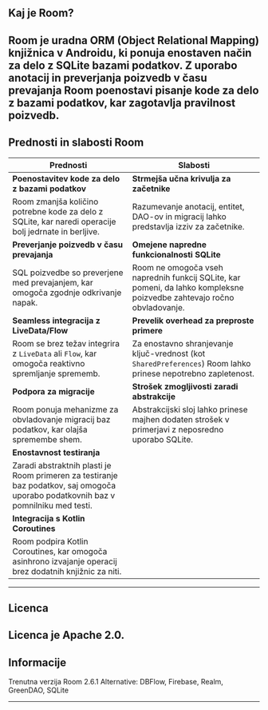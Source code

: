 ## Kaj je Room?

**Room** je uradna **ORM (Object Relational Mapping)** knjižnica v Androidu, ki ponuja enostaven način za delo z SQLite bazami podatkov. Z uporabo anotacij in preverjanja poizvedb v času prevajanja Room poenostavi pisanje kode za delo z bazami podatkov, kar zagotavlja pravilnost poizvedb.
---

## Prednosti in slabosti Room

| **Prednosti**                                            | **Slabosti**                                           |
|----------------------------------------------------------|--------------------------------------------------------|
| **Poenostavitev kode za delo z bazami podatkov**         | **Strmejša učna krivulja za začetnike**                 |
| Room zmanjša količino potrebne kode za delo z SQLite, kar naredi operacije bolj jedrnate in berljive. | Razumevanje anotacij, entitet, DAO-ov in migracij lahko predstavlja izziv za začetnike. |
| **Preverjanje poizvedb v času prevajanja**               | **Omejene napredne funkcionalnosti SQLite**             |
| SQL poizvedbe so preverjene med prevajanjem, kar omogoča zgodnje odkrivanje napak. | Room ne omogoča vseh naprednih funkcij SQLite, kar pomeni, da lahko kompleksne poizvedbe zahtevajo ročno obvladovanje. |
| **Seamless integracija z LiveData/Flow**                 | **Prevelik overhead za preproste primere**              |
| Room se brez težav integrira z `LiveData` ali `Flow`, kar omogoča reaktivno spremljanje sprememb. | Za enostavno shranjevanje ključ-vrednost (kot `SharedPreferences`) Room lahko prinese nepotrebno zapletenost. |
| **Podpora za migracije**                                 | **Strošek zmogljivosti zaradi abstrakcije**             |
| Room ponuja mehanizme za obvladovanje migracij baz podatkov, kar olajša spremembe shem. | Abstrakcijski sloj lahko prinese majhen dodaten strošek v primerjavi z neposredno uporabo SQLite. |
| **Enostavnost testiranja**                               |                                                        |
| Zaradi abstraktnih plasti je Room primeren za testiranje baz podatkov, saj omogoča uporabo podatkovnih baz v pomnilniku med testi. |                                                        |
| **Integracija s Kotlin Coroutines**                      |                                                        |
| Room podpira Kotlin Coroutines, kar omogoča asinhrono izvajanje operacij brez dodatnih knjižnic za niti. |                                                        |

---

## Licenca
Licenca je Apache 2.0.
---

## Informacije
Trenutna verzija Room 2.6.1
Alternative: DBFlow, Firebase, Realm, GreenDAO, SQLite

---




